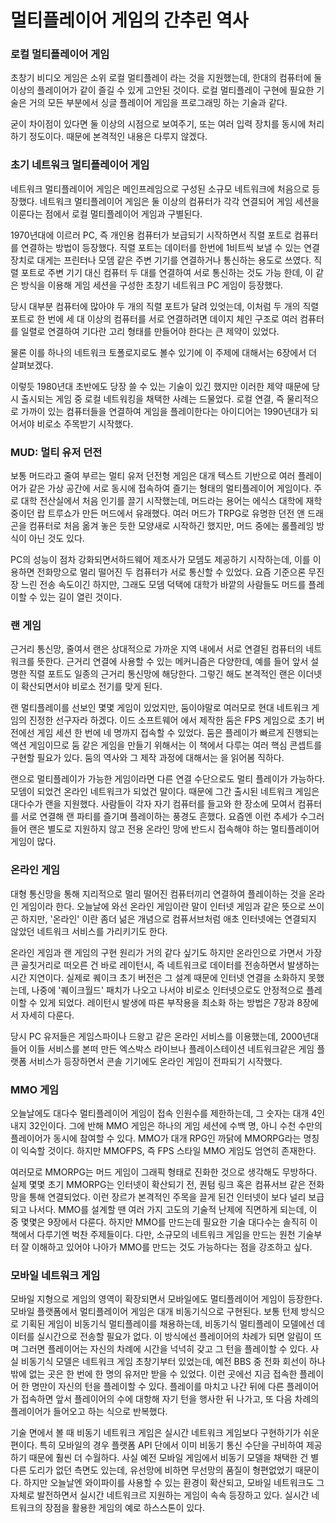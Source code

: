 # 멀티플레이어 게임의 간추린 역사
### 로컬 멀티플레이어 게임

초창기 비디오 게임은 소위 로컬 멀티플레이 라는 것을 지원했는데, 한대의 컴퓨터에 둘 이상의 플레이어가 같이 즐길 수 있게 고안된 것이다.
로컬 멀티플레이 구현에 필요한 기술은 거의 모든 부분에서 싱글 플레이어 게임을 프로그래밍 하는 기술과 같다.

굳이 차이점이 있다면 둘 이상의 시점으로 보여주기, 또는 여러 입력 장치를 동시에 처리하기 정도이다.
때문에 본격적인 내용은 다루지 않겠다.

### 초기 네트워크 멀티플레이어 게임

네트워크 멀티플레이어 게임은 메인프레임으로 구성된 소규모 네트워크에 처음으로 등장했다. 네트워크 멀티플레이어 게임은 둘 이상의 컴퓨터가 각각 연결되어 게임 세션을 이룬다는 점에서 로컬 멀티플레이어 게임과 구별된다.

1970년대에 이르러 PC, 즉 개인용 컴퓨터가 보급되기 시작하면서 직렬 포트로 컴퓨터를 연결하는 방법이 등장했다. 직렬 포트는 데이터를 한번에 1비트씩 보낼 수 있는 연결장치로 대게는 프린터나 모뎀 같은 주변 기기를 연결하거나 통신하는 용도로 쓰였다.
직렬 포트로 주변 기기 대신 컴퓨터 두 대를 연결하여 서로 통신하는 것도 가능 한데, 이 같은 방식을 이용해 게임 세션을 구성한 초창기 네트워크 PC 게임이 등장했다.

당시 대부분 컴퓨터에 많아야 두 개의 직렬 포트가 달려 있엇는데, 이처럼 두 개의 직렬포트로 한 번에 세 대 이상의 컴퓨터를 서로 연결하려면 데이지 체인 구조로 여러 컴퓨터를 일렬로 연결하여 기다란 고리 형태를 만들어야 한다는 큰 제약이 있었다.

물론 이를 하나의 네트워크 토폴로지로도 볼수 있기에 이 주제에 대해서는 6장에서 더 살펴보겠다.

이렇듯 1980년대 초반에도 당장 쓸 수 있는 기술이 있긴 했지만 이러한 제약 때문에 당시 출시되는 게임 중 로컬 네트워킹을 채택한 사례는 드물었다.
로컬 연결, 즉 물리적으로 가까이 있는 컴퓨터들을 연결하여 게임을 플레이한다는 아이디어는 1990년대가 되어서야 비로소 주목받기 시작했다.

### MUD: 멀티 유저 던전

보통 머드라고 줄여 부르는 멀티 유저 던전형 게임은 대개 텍스트 기반으로 여러 플레이어가 같은 가상 공간에 서로 동시에 접속하여 즐기는 형태의 멀티플레이어 게임이다.
주로 대학 전산실에서 처음 인기를 끌기 시작했는데, 머드라는 용어는 에식스 대학에 재학 중이던 랍 트루쇼가 만든 머드에서 유래했다.
여러 머드가 TRPG로 유명한 던전 앤 드래곤을 컴퓨터로 처음 옮겨 놓은 듯한 모양새로 시작하긴 했지만, 머드 중에는 롤플레잉 방식이 아닌 것도 있다.

PC의 성능이 점차 강화되면서하드웨어 제조사가 모뎀도 제공하기 시작하는데, 이를 이용하면 전화망으로 멀리 떨어진 두 컴퓨터가 서로 통신할 수 있었다.
요즘 기준으론 무진장 느린 전송 속도이긴 하지만, 그래도 모뎀 덕택에 대학가 바깥의 사람들도 머드를 플레이할 수 있는 길이 열린 것이다.

### 랜 게임

근거리 통신망, 줄여서 랜은 상대적으로 가까운 지역 내에서 서로 연결된 컴퓨터의 네트워크를 뜻한다.
근거리 연결에 사용할 수 있는 메커니즘은 다양한데, 예를 들어 앞서 설명한 직렬 포트도 일종의 근거리 통신망에 해당한다. 
그렇긴 해도 본격적인 랜은 이더넷이 확산되면서야 비로소 전기를 맞게 된다.

랜 멀티플레이를 선보인 몇몇 게임이 있었지만, 둠이야말로 여러모로 현대 네트워크 게임의 진정한 선구자라 하겠다. 이드 소프트웨어 에서 제작한 둠은 FPS 게임으로 초기 버전에선 게임 세션 한 번에 네 명까지 접속할 수 있었다.
둠은 플레이가 빠르게 진행되는 액션 게임이므로 둠 같은 게임을 만들기 위해서는 이 책에서 다루는 여러 핵심 콘셉트를 구현할 필요가 있다.
둠의 역사와 그 제작 과정에 대해서는 <Masters of Doom>을 읽어봄 직하다.

랜으로 멀티플레이가 가능한 게임이라면 다른 연결 수단으로도 멀티 플레이가 가능하다. 모뎀이 되었건 온라인 네트워크가 되었건 말이다.
때문에 그간 출시된 네트워크 게임은 대다수가 랜을 지원했다. 사람들이 각자 자기 컴퓨터를 들고와 한 장소에 모여서 컴퓨터를 서로 연결해 랜 파티를 즐기며 플레이하는 풍경도 흔했다.
요즘엔 이런 추세가 수그러들어 랜은 별도로 지원하지 않고 전용 온라인 망에 반드시 접속해야 하는 멀티플레이어 게임이 많다.

### 온라인 게임

대형 통신망을 통해 지리적으로 멀리 떨어진 컴퓨터끼리 연결하여 플레이하는 것을 온라인 게임이라 한다. 
오늘날에 와선 온라인 게임이란 말이 인터넷 게임과 같은 뜻으로 쓰이곤 하지만, '온라인' 이란 좀더 넒은 개념으로 컴퓨서브처럼 애초 인터넷에는 연결되지 않았던 네트워크 서비스를 가리키기도 한다.

온라인 게임과 랜 게임의 구현 원리가 거의 같다 싶기도 하지만 온라인으로 가면서 가장 큰 골칫거리로 떠오른 건 바로 레이턴시, 즉 네트워크로 데이터를 전송하면서 발생하는 시간 지연이다.
실제로 퀘이크 초기 버전은 그 설계 때문에 인터넷 연결을 소화하지 못했는데, 나중에 '퀘이크월드' 패치가 나오고 나서야 비로소 인터넷으로도 안정적으로 플레이할 수 있게 되었다. 
레이턴시 발생에 따른 부작용을 최소화 하는 방법은 7장과 8장에서 자세히 다룬다.

당시 PC 유저들은 게임스파이나 드왕고 같은 온라인 서비스를 이용했는데, 2000년대 들어 이들 서비스를 본떠 만든 엑스박스 라이브나 플레이스테이션 네트워크같은 게임 플랫폼 서비스가 등장하면서 콘솔 기기에도 온라인 게임이 전파되기 시작했다.

### MMO 게임

오늘날에도 대다수 멀티플레이어 게임이 접속 인원수를 제한하는데, 그 숫자는 대개 4인 내지 32인이다. 그에 반해 MMO 게임은 하나의 게임 세션에 수백 명, 아니 수천 수만의 플레이어가 동시에 참여할 수 있다.
MMO가 대개 RPG인 까닭에 MMORPG라는 명칭이 익숙할 것이다. 하지만 MMOFPS, 즉 FPS 스타일 MMO 게임도 엄연히 존재한다.

여러모로 MMORPG는 머드 게임이 그래픽 형태로 진화한 것으로 생각해도 무방하다. 실제 몇몇 초기 MMORPG는 인터넷이 확산되기 전, 퀀텀 링크 혹은 컴퓨서브 같은 전화망을 통해 연결되었다.
이런 장르가 본격적인 주목을 끌게 된건 인터넷이 보다 널리 보급되고 나서다.
MMO를 설계할 땐 여러 가지 고도의 기술적 난제에 직면하게 되는데, 이 중 몇몇은 9장에서 다룬다. 하지만 MMO를 만드는데 필요한 기술 대다수는 솔직히 이책에서 다루기엔 벅찬 주제들이다.
다만, 소규모의 네트워크 게임을 만드는 원천 기술부터 잘 이해하고 있어야 나아가 MMO를 만드는 것도 가능하다는 점을 강조하고 싶다.

### 모바일 네트워크 게임

모바일 지형으로 게임의 영역이 확장되면서 모바일에도 멀티플레이어 게임이 등장한다. 모바일 플랫폼에서 멀티플레이어 게임은 대개 비동기식으로 구현된다.
보통 턴제 방식으로 기획된 게임이 비동기식 멀티플레이를 채용하는데, 비동기식 멀티플레이 모델에선 데이터를 실시간으로 전송할 필요가 없다.
이 방식에선 플레이어의 차례가 되면 알림이 뜨며 그러면 플레이어는 자신의 차례에 시간을 넉넉히 갖고 그 턴을 플레이할 수 있다. 
사실 비동기식 모델은 네트워크 게임 초창기부터 있었는데, 예전 BBS 중 전화 회선이 하나밖에 없는 곳은 한 번에 한 명의 유저만 받을 수 있었다.
이런 곳에선 지금 접속한 플레이어 한 명만이 자신의 턴을 플레이할 수 있다. 플레이를 마치고 나간 뒤에 다른 플레이어가 접속하면 앞서 플레이어의 수에 대항해 자기 턴을 행사한 뒤 나가고, 또 다음 차례의 플레이어가 들어오고 하는 식으로 반복했다.

기술 면에서 볼 때 비동기 네트워크 게임은 실시간 네트워크 게임보다 구현하기가 쉬운 편이다. 특히 모바일의 경우 플랫폼 API 단에서 이미 비동기 통신 수단을 구비하여 제공하기 때문에 훨씬 더 수월하다.
사실 예전 모바일 게임에서 비동기 모델을 채택한 건 별다른 도리가 없던 측면도 있는데, 유선망에 비하면 무선망의 품질이 형편없었기 때문이다.
하지만 오늘날엔 와이파이를 사용할 수 있는 환경이 확산되고, 모바일 네트워크도 그 자체로 발전하면서 실시간 네트워크르 지원하는 게임이 속속 등장하고 있다. 실시간 네트워크의 장점을 활용한 게임의 예로 하스스톤이 있다.
